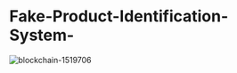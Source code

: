 # Fake-Product-Identification-System-

![blockchain-1519706](https://user-images.githubusercontent.com/48045619/122240497-80875300-ceca-11eb-9077-f2499378fef8.jpg)
